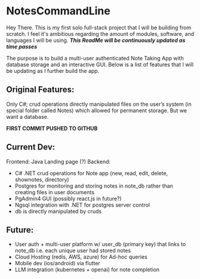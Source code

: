 # NotesCommandLine
Hey There. This is my first solo full-stack project that I will be building from scratch. I feel it's ambitious regarding the amount of modules, software, 
and languages I will be using. _**This ReadMe will be continuously updated as time passes**_


The purpose is to build a multi-user authenticated Note Taking App with database storage and an interactive GUI. Below is a list of features that I will be updating as 
I further build the app.

## Original Features:
Only C#; crud operations directly manipulated files on the user’s system (in special folder called Notes) which allowed for permanent storage. But we want a database.

**FIRST COMMIT PUSHED TO GITHUB**

## Current Dev:
Frontend: Java Landing page (?)
Backend: 
- C# .NET crud operations for Note app (new, read, edit, delete, shownotes, directory)
- Postgres for monitoring and storing notes in note_db rather than creating files in user documents
- PgAdmin4 GUI (possibly react.js in future?)
- Ngsql integration with .NET for postgres server control
- db is directly manipulated by cruds

## Future:
- User auth + multi-user platform w/ user_db (primary key) that links to note_db i.e. each unique user had stored notes
- Cloud Hosting (redis, AWS, azure) for Ad-hoc queries
- Mobile dev (ios/android) via flutter
- LLM integration (kubernetes + openai) for note completion


